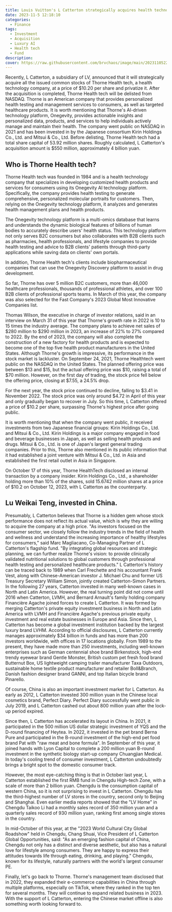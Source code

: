 ```yaml
---
title: Louis Vuitton's L Catterton strategically acquires health technology company Thorne Health tech
date: 2023-11-5 12:18:10
categories:
  - Finance 
tags:
  - Investment 
  - Acquisition
  - Luxury AI
  - Health tech
  - Fund
description: 
cover: https://raw.githubusercontent.com/brvchaos/image/main/20231105223903.png
---
```


Recently, L Catterton, a subsidiary of LV, announced that it will strategically acquire all the issued common stocks of Thorne Health tech, a health technology company, at a price of $10.20 per share and privatize it. 
After the acquisition is completed, Thorne Health tech will be delisted from NASDAQ.
Thorne is an American company that provides personalized health testing and management services to consumers, as well as targeted healthcare products. It is worth mentioning that Thorne's AI-driven technology platform, 
Onegevity, provides actionable insights and personalized data, products, and services to help individuals actively manage and maintain their health.
The company went public on NASDAQ in 2021 and has been invested in by the Japanese consortium Kirin Holdings Co., Ltd. and Mitsui & Co., Ltd. Before delisting, Thorne Health tech had a total share capital of 53.92 million 
shares. Roughly calculated, L Catterton's acquisition amount is $550 million, approximately 4 billion yuan.

## Who is Thorne Health tech?
Thorne Health tech was founded in 1984 and is a health technology company that specializes in developing customized health products and services for consumers using its Onegevity AI technology platform. Specifically, the company provides health testing to generate comprehensive, personalized molecular portraits for customers. Then, relying on the Onegevity technology platform, it analyzes and generates health management plans and health products.

The Onegevity technology platform is a multi-omics database that learns and understands the dynamic biological features of billions of human bodies to accurately describe users' health status. This technology platform not only serves B2C consumers but also collaborates with B2B clients such as pharmacies, health professionals, and lifestyle companies to provide health testing and advice to B2B clients' patients through third-party applications while saving data on clients' own portals.

In addition, Thorne Health tech's clients include biopharmaceutical companies that can use the Onegevity Discovery platform to assist in drug development.

So far, Thorne has over 5 million B2C customers, more than 46,000 healthcare professionals, thousands of professional athletes, and over 100 B2B clients of professional sports teams. In March of this year, the company was also selected for the Fast Company's 2023 Global Most Innovative Companies list.

Thomas Wilson, the executive in charge of investor relations, said in an interview on March 31 of this year that Thorne's growth rate in 2022 is 10 to 15 times the industry average. The company plans to achieve net sales of $280 million to $290 million in 2023, an increase of 22% to 27% compared to 2022. By the end of 2023, the company will also complete the construction of a new factory for health products and is expected to become one of the top five health product manufacturers in the United States.
Although Thorne's growth is impressive, its performance in the stock market is lackluster. On September 24, 2021, Thorne Healthtech went public on the NASDAQ in the United States. The planned offering price was between $13 and $15, but the actual offering price was $10, raising a total of $70 million. However, on the first day of trading, the stock price fell below the offering price, closing at $7.55, a 24.5% drop.

For the next year, the stock price continued to decline, falling to $3.41 in November 2022. The stock price was only around $4.72 in April of this year and only gradually began to recover in July. So this time, L Catterton offered a price of $10.2 per share, surpassing Thorne's highest price after going public.

It is worth mentioning that when the company went public, it received investments from two Japanese financial groups: Kirin Holdings Co., Ltd. and Mitsui & Co., Ltd. Kirin Holdings is a major company engaged in food and beverage businesses in Japan, as well as selling health products and drugs. Mitsui & Co., Ltd. is one of Japan's largest general trading companies. Prior to this, Thorne also mentioned in its public information that it had established a joint venture with Mitsui & Co., Ltd. in Asia and established the first retail outlet in Asia in Singapore.

On October 17 of this year, Thorne HealthTech disclosed an internal transaction by a company insider. Kirin Holdings Co., Ltd., a shareholder holding more than 10% of the shares, sold 15.6742 million shares at a price of $10.2 on October 12, 2023, with L Catterton as the counterparty.

## Lu Weikai Teng, invested in China.
Presumably, L Catterton believes that Thorne is a hidden gem whose stock performance does not reflect its actual value, which is why they are willing to acquire the company at a high price. "As investors focused on the consumer sector, we closely follow the industry trends in the field of health and wellness and understand the increasing importance of healthy lifestyles for consumers," said Marc Magliacano, Co-Managing Partner of L Catterton's flagship fund. "By integrating global resources and strategic planning, we can further realize Thorne's vision: to provide clinically validated nutritional solutions to global customers through professional health testing and personalized healthcare products." 
L Catterton's history can be traced back to 1989 when Carl Frechette and his accountant Frank Vest, along with Chinese-American investor J. Michael Chu and former US Treasury Secretary William Simon, jointly created Catterton-Simon Partners. In the following 27 years, Catterton invested in many well-known cases in North and Latin America. However, the real turning point did not come until 2016 when Catterton, LVMH, and Bernard Arnault's family holding company Financière Agache joined forces to create L Catterton. It was formed by merging Catterton's private equity investment business in North and Latin America with LVMH and Financière Agache's previous private equity investment and real estate businesses in Europe and Asia. Since then, L Catterton has become a global investment institution backed by the largest luxury brand LVHM. According to official disclosures, L Catterton currently manages approximately $34 billion in funds and has more than 200 investors worldwide, with offices in 17 locations globally. From 1989 to the present, they have made more than 250 investments, including well-known enterprises such as German centennial shoe brand Birkenstock, high-end trendy eyewear brand Gentle Monster, British custom pet fresh food brand Butternut Box, US lightweight camping trailer manufacturer Taxa Outdoors, sustainable home textile product manufacturer and retailer Boll&Branch, Danish fashion designer brand GANNI, and top Italian bicycle brand Pinarello.

Of course, China is also an important investment market for L Catterton. As early as 2012, L Catterton invested 300 million yuan in the Chinese local cosmetics brand, Perfect Diary. Perfect Diary successfully went public in July 2019, and L Catterton cashed out about 800 million yuan after the lock-up period expired.

Since then, L Catterton has accelerated its layout in China. In 2021, it participated in the 500 million US dollar strategic investment of YQS and the D-round financing of Heytea. In 2022, it invested in the pet brand Berna Pure and participated in the B-round investment of the high-end pet food brand Pat with "raw meat and bone formula". In September of this year, it joined hands with Lyon Capital to complete a 200 million yuan B-round investment in the synthetic biology start-up company Chuangjian Medical. In today's cooling trend of consumer investment, L Catterton undoubtedly brings a bright spot to the domestic consumer track.

However, the most eye-catching thing is that in October last year, L Catterton established the first RMB fund in Chengdu High-tech Zone, with a scale of more than 2 billion yuan. Chengdu is the consumption capital of western China, so it is not surprising to invest in L Catterton. Chengdu has the third-highest number of LV stores in the country, second only to Beijing and Shanghai. Even earlier media reports showed that the "LV Home" in Chengdu Taikoo Li had a monthly sales record of 350 million yuan and a quarterly sales record of 930 million yuan, ranking first among single stores in the country.

In mid-October of this year, at the "2023 World Cultural City Global Roadshow" held in Chengdu, Chang Shuai, Vice President of L Catterton Global Opportunities, said: "As an emerging fashion capital of China, Chengdu not only has a distinct and diverse aesthetic, but also has a natural love for lifestyle among consumers. They are happy to express their attitudes towards life through eating, drinking, and playing." Chengdu, known for its lifestyle, naturally partners with the world's largest consumer PE.

Finally, let's go back to Thorne. Thorne's management team disclosed that in 2022, they expanded their e-commerce capabilities in China through multiple platforms, especially on TikTok, where they ranked in the top ten for several months. They will continue to expand related business in 2023. With the support of L Catterton, entering the Chinese market offline is also something worth looking forward to.
